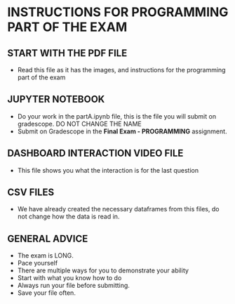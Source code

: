 # INSTRUCTIONS FOR PROGRAMMING PART OF THE EXAM

## START WITH THE PDF FILE
 - Read this file as it has the images, and instructions for the programming part of the exam

## JUPYTER NOTEBOOK
 - Do your work in the partA.ipynb file, this is the file you will submit on gradescope. DO NOT CHANGE THE NAME
 - Submit on Gradescope in the  **Final Exam - PROGRAMMING**   assignment. 

## DASHBOARD INTERACTION VIDEO FILE
 - This file shows you what the interaction is for the last question

## CSV FILES
 - We have already created the necessary dataframes from this files, do not change how the data is read in.

## GENERAL ADVICE
- The exam is LONG.
- Pace yourself
- There are multiple ways for you to demonstrate your ability
- Start with what you know how to do
- Always run your file before submitting. 
- Save your file often.

